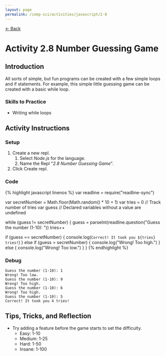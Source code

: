 ```yaml
---
layout: page
permalink: /comp-sci/activities/javascript/2-8
---
```


[← Back](./)

# Activity 2.8 Number Guessing Game

## Introduction

All sorts of simple, but fun programs can be created with a few simple loops and if statements. For example, this simple little guessing game can be created with a basic while loop.

### Skills to Practice

- Writing while loops

## Activity Instructions

### Setup

1. Create a new repl.
    1. Select *Node.js* for the language.
    2. Name the Repl "*2.8 Number Guessing Game*".
2. Click Create repl.

### Code

{% highlight javascript linenos %}
var readline = require("readline-sync")

var secretNumber = Math.floor(Math.random() * 10 + 1)
var tries = 0 // Track number of tries
var guess // Declared variables without a value are undefined

while (guess != secretNumber) {
  guess = parseInt(readline.question("Guess the number (1-10): "))
  tries++

  if (guess == secretNumber) {
    console.log(`Correct! It took you ${tries} tries!`)
  }
  else if (guess > secretNumber) {
    console.log("Wrong! Too high.")
  }
  else {
    console.log("Wrong! Too low.")
  }
}
{% endhighlight %}

### Debug

```
Guess the number (1-10): 1
Wrong! Too low.
Guess the number (1-10): 9
Wrong! Too high.
Guess the number (1-10): 6
Wrong! Too high.
Guess the number (1-10): 5
Correct! It took you 4 tries!
```

## Tips, Tricks, and Reflection

- Try adding a feature before the game starts to set the difficulty.
  - Easy: 1-10
  - Medium: 1-25
  - Hard: 1-50
  - Insane: 1-100